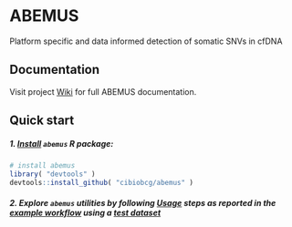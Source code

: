 # ABEMUS
Platform specific and data informed detection of somatic SNVs in cfDNA

## Documentation

Visit project [Wiki](https://github.com/cibiobcg/abemus/wiki) for full ABEMUS documentation.

## Quick start

##### 1. [Install](https://github.com/cibiobcg/abemus/wiki/Installation) `abemus` R package:
```R
# install abemus 
library( "devtools" )
devtools::install_github( "cibiobcg/abemus" )
```
##### 2. Explore `abemus` utilities by following [Usage](https://github.com/cibiobcg/abemus/wiki/Usage) steps as reported in the [example workflow](https://github.com/cibiobcg/abemus/blob/master/test_example.R) using a [test dataset](https://github.com/cibiobcg/abemus_models#test-dataset)
